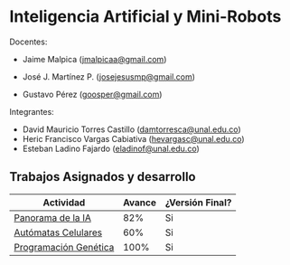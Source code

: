 # Inteligencia Artificial y Mini-Robots

Docentes:

* Jaime Malpica (jmalpicaa@gmail.com)

* José J. Martínez P. (josejesusmp@gmail.com)

* Gustavo Pérez (goosper@gmail.com)


Integrantes: 
* David Mauricio Torres Castillo  (damtorresca@unal.edu.co)
* Heric Francisco Vargas Cabiativa (hevargasc@unal.edu.co)
* Esteban Ladino Fajardo (eladinof@unal.edu.co)

## Trabajos Asignados y desarrollo


|Actividad | Avance | ¿Versión Final? |
|---|---|---|
|[Panorama de la IA](./Parte2/IA_1_Panorama/IA_1_Panorama.ipynb)| 82% | Si|
|[Autómatas Celulares](./Parte2/IA_2_AutomatasCelulares/IA_2_AutomatasCelulares.ipynb)|60%|Si|
|[Programación Genética](./Parte2/IA_4_ProgramacionGenetica/IA_4_ProgramacionGenetica.ipynb)|100%|Si|
